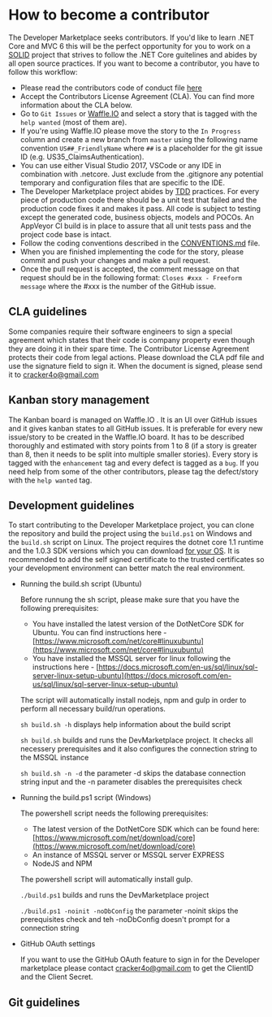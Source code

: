 # How to become a contributor

The Developer Marketplace seeks contributors. If you'd like to learn .NET Core and MVC 6 this will be the perfect opportunity for you to work on a [SOLID](https://en.wikipedia.org/wiki/SOLID_(object-oriented_design)) project that strives to follow the .NET Core guitelines and abides by all open source practices. 
If you want to become a contributor, you have to follow this workflow:
- Please read the contributors code of conduct file [here]()
- Accept the Contributors License Agreement (CLA). You can find more information about the CLA below.
- Go to `Git Issues` or [Waffle.IO](https://waffle.io) and select a story that is tagged with the `help wanted` (most of them are).
- If you're using Waffle.IO please move the story to the `In Progress` column and create a new branch from `master` using the following name convention `US##_FriendlyName` where `##` is a placeholder for the git issue ID (e.g. US35_ClaimsAuthentication).
- You can use either Visual Studio 2017, VSCode or any IDE in combination with .netcore. Just exclude from the .gitignore any potential temporary and configuration files that are specific to the IDE. 
- The Developer Marketplace project abides by [TDD](https://en.wikipedia.org/wiki/Test-driven_development) practices. For every piece of production code there should be a unit test that failed and the production code fixes it and makes it pass. All code is subject to testing except the generated code, business objects, models and POCOs. An AppVeyor CI build is in place to assure that all unit tests pass and the project code base is intact.
- Follow the coding conventions described in the [CONVENTIONS.md](https://github.com/cracker4o/dev-marketplace/blob/master/docs/CODING_CONVENTIONS.md) file.
- When you are finished implementing the code for the story, please commit and push your changes and make a pull request.
- Once the pull request is accepted, the comment message on that request should be in the following format: `Closes #xxx - Freeform message` where the #xxx is the number of the GitHub issue. 

## CLA guidelines
Some companies require their software engineers to sign a special agreement which states that their code is company property even though they are doing it in their spare time. The Contributor License Agreement protects their code from legal actions. Please download the CLA pdf file and use the signature field to sign it. When the document is signed, please send it to [cracker4o@gmail.com](mailto:cracker4o@gmail.com)

## Kanban story management
The Kanban board is managed on Waffle.IO . It is an UI over GitHub issues and it gives kanban states to all GitHub issues. It is preferable for every new issue/story to be created in the Waffle.IO board. It has to be described thoroughly and estimated with story points from 1 to 8 (if a story is greater than 8, then it needs to be split into multiple smaller stories). Every story is tagged with the `enhancement` tag and every defect is tagged as a `bug`. If you need help from some of the other contributors, please tag the defect/story with the `help wanted` tag.

## Development guidelines
To start contributing to the Developer Marketplace project, you can clone the repository and build the project using the `build.ps1` on Windows and the `build.sh` script on Linux. The project requires the dotnet core 1.1 runtime and the 1.0.3 SDK versions which you can download [for your OS](https://www.microsoft.com/net/download/core). It is recommended to add the self signed certificate to the trusted certificates so your development environment can better match the real environment.
* Running the build.sh script (Ubuntu)
    
    Before runnung the sh script, please make sure that you have the following prerequisites:
    
    - You have installed the latest version of the DotNetCore SDK for Ubuntu. You can find instructions here - [https://www.microsoft.com/net/core#linuxubuntu](https://www.microsoft.com/net/core#linuxubuntu)
    - You have installed the MSSQL server for linux following the instructions here - 
    [https://docs.microsoft.com/en-us/sql/linux/sql-server-linux-setup-ubuntu](https://docs.microsoft.com/en-us/sql/linux/sql-server-linux-setup-ubuntu)

    The script will automatically install nodejs, npm and gulp in order to perform all necessary build/run operations.
    
    `sh build.sh -h` displays help information about the build script
    
    `sh build.sh` builds and runs the DevMarketplace project. It checks all necessery prerequisites and it also configures the connection string to the MSSQL instance
    
    `sh build.sh -n -d` the parameter -d skips the database connection string input and the -n parameter disables the prerequisites check

* Running the build.ps1 script (Windows)

    The powershell script needs the following prerequisites:

    - The latest version of the DotNetCore SDK which can be found here: [https://www.microsoft.com/net/download/core](https://www.microsoft.com/net/download/core)
    - An instance of MSSQL server or MSSQL server EXPRESS
    - NodeJS and NPM

    The powershell script will automatically install gulp.

    `./build.ps1` builds and runs the DevMarketplace project
    
    `./build.ps1 -noinit -noDbConfig` the parameter -noinit skips the prerequisites check and teh -noDbConfig doesn't prompt for a connection string 

* GitHub OAuth settings

    If you want to use the GitHub OAuth feature to sign in for the Developer marketplace please contact <cracker4o@gmail.com> to get the ClientID and the Client Secret.

## Git guidelines

